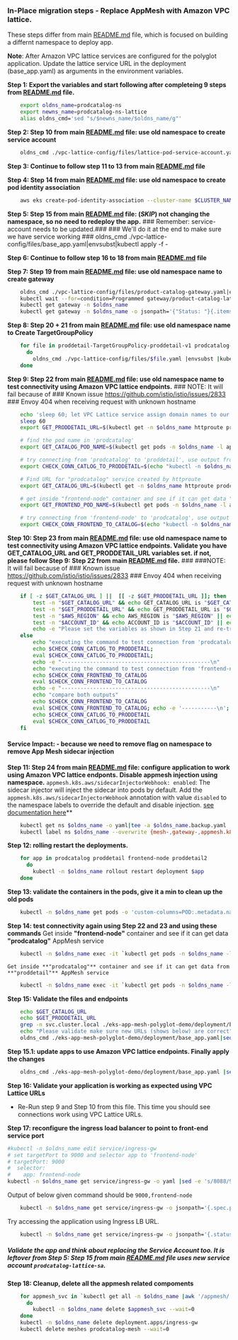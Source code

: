### In-Place migration steps - Replace AppMesh with Amazon VPC lattice. 
These steps differ from main [README.md](README.md) file, which is focused on building a differnt namespace to deploy app.

**Note**: After Amazon VPC lattice services are configured for the polyglot application. Update the lattice service URL in the deployment (base_app.yaml) as arguments in the environment variables.

**Step 1: Export the variables and start following after completeing 9 steps from [README.md](README.md) file.**

```bash
	export oldns_name=prodcatalog-ns
	export newns_name=prodcatalog-ns-lattice
	alias oldns_cmd='sed "s/$newns_name/$oldns_name/g"'
```

**Step 2: Step 10 from main [README.md](README.md) file: use old namespace to create service account**

```bash
	oldns_cmd ./vpc-lattice-config/files/lattice-pod-service-account.yaml|envsubst|kubectl apply -f -
```

**Step 3: Continue to follow step 11 to 13 from main [README.md](README.md) file**

**Step 4: Step 14 from main [README.md](README.md) file: use old namespace to create pod identity association**

```bash
	aws eks create-pod-identity-association --cluster-name $CLUSTER_NAME --role-arn $VPCLatticeProdcatalogIAMRoleArn --namespace $oldns_name --service-account prodcatalog-lattice-sa
```

**Step 5: Step 15 from main [README.md](README.md) file: (***SKIP***) not changing the namespace, so no need to redeploy the app.**
	### Remember: service-account needs to be updated.###
	### We'll do it at the end to make sure we have service working
	### oldns_cmd ./vpc-lattice-config/files/base_app.yaml|envsubst|kubectl apply -f -

**Step 6: Continue to follow step 16 to 18 from main [README.md](README.md) file**

**Step 7: Step 19 from main [README.md](README.md) file: use old namespace name to create gateway**

```bash
	oldns_cmd ./vpc-lattice-config/files/product-catalog-gateway.yaml|envsubst|kubectl apply -f -
	kubectl wait --for=condition=Programmed gateway/product-catalog-lattice-gw -n $oldns_name
	kubectl get gateway -n $oldns_name
	kubectl get gateway -n $oldns_name -o jsonpath='{"Status: "}{.items[*].status.conditions[1].reason}{", "}{"Reason_or_DNS_Name: "}{.items[*].status.conditions[1].message}{"\n"}'
```

**Step 8: Step 20 + 21 from main [README.md](README.md) file: use old namespace name to Create TargetGroupPolicy**

```bash
	for file in proddetail-TargetGroupPolicy-proddetail-v1 prodcatalog-TargetGroupPolicy frontend-node-TargetGroupPolicy proddetail-HTTPRoute prodcatalog-HTTPRoute frontend-node-HTTPRoute
	  do
		oldns_cmd ./vpc-lattice-config/files/$file.yaml |envsubst |kubectl apply -f -
	done
```

**Step 9: Step 22 from main [README.md](README.md) file: use old namespace name to test connectivity using Amazon VPC lattice endpoints.**
	### NOTE: It will fail because of ### Known issue https://github.com/istio/istio/issues/2833 ### Envoy 404 when receiving request with unknown hostname	

```bash
	echo 'sleep 60; let VPC Lattice service assign domain names to our httproutes'
	sleep 60
    export GET_PRODDETAIL_URL=$(kubectl get -n $oldns_name httproute proddetail-httproute -o jsonpath='{.metadata.annotations.application-networking\.k8s\.aws/lattice-assigned-domain-name}')

    # find the pod name in 'prodcatalog'
    export GET_CATALOG_POD_NAME=$(kubectl get pods -n $oldns_name -l app=prodcatalog -o jsonpath='{.items[].metadata.name}')

    # try connecting from 'prodcatalog' to 'proddetail', use output from prvious command to replace 'GET_PRODDETAIL_URL'
    export CHECK_CONN_CATLOG_TO_PRODDETAIL=$(echo "kubectl -n $oldns_name exec -it ${GET_CATALOG_POD_NAME} -c prodcatalog -- curl ${GET_PRODDETAIL_URL}:3000/catalogDetail 2>&1|jq -s") 

    # Find URL for "prodcatalog" service created by httproute
    export GET_CATALOG_URL=$(kubectl get -n $oldns_name httproute prodcatalog-httproute -o jsonpath='{.metadata.annotations.application-networking\.k8s\.aws/lattice-assigned-domain-name}')

    # get inside "frontend-node" container and see if it can get data "prodcatalog" AppMesh service
    export GET_FRONTEND_POD_NAME=$(kubectl get pods -n $oldns_name -l app=frontend-node -o jsonpath='{.items[].metadata.name}')

    # try connecting from 'frontend-node' to 'prodcatalog', use output from prvious command to replace 'GET_CATALOG_URL'
    export CHECK_CONN_FRONTEND_TO_CATALOG=$(echo "kubectl -n $oldns_name exec -it ${GET_FRONTEND_POD_NAME} -c frontend-node -- curl ${GET_CATALOG_URL}:5000/products/ 2>&1|jq -s") 
```

**Step 10: Step 23 from main [README.md](README.md) file: use old namespace name to test connectivity using Amazon VPC lattice endpoints. Validate you have GET_CATALOG_URL and GET_PRODDETAIL_URL variables set. if not, please follow Step 9: Step 22 from main [README.md](README.md) file.**
	### ###NOTE:  It will fail because of ### Known issue https://github.com/istio/istio/issues/2833 ### Envoy 404 when receiving request with unknown hostname	

```bash
    if [ -z $GET_CATALOG_URL ] ||  [[ -z $GET_PRODDETAIL_URL ]]; then
        test -n "$GET_CATALOG_URL" && echo GET_CATALOG_URL is "$GET_CATALOG_URL" || echo GET_CATALOG_URL is not set
        test -n "$GET_PRODDETAIL_URL" && echo GET_PRODDETAIL_URL is "$GET_PRODDETAIL_URL" || echo GET_PRODDETAIL_URL is not set
        test -n "$AWS_REGION" && echo AWS_REGION is "$AWS_REGION" || echo AWS_REGION is not set
        test -n "$ACCOUNT_ID" && echo ACCOUNT_ID is "$ACCOUNT_ID" || echo ACCOUNT_ID is not set
        echo -e "Please set the variables as shown in Step 21 and re-try \n"
    else
        echo "executing the command to test connection from 'prodcatalog' to 'proddetail' using Amazon VPC lattice endponts."; echo
		echo $CHECK_CONN_CATLOG_TO_PRODDETAIL;
        eval $CHECK_CONN_CATLOG_TO_PRODDETAIL;
        echo -e "-----------------------------------------------\n"
        echo "executing the command to test connection from 'frontend-node' to 'prodcatalog' using Amazon VPC lattice endponts."; echo
		echo $CHECK_CONN_FRONTEND_TO_CATALOG
        eval $CHECK_CONN_FRONTEND_TO_CATALOG
        echo -e "-----------------------------------------------\n"
        echo "compare both outputs"
		echo $CHECK_CONN_FRONTEND_TO_CATALOG
        eval $CHECK_CONN_FRONTEND_TO_CATALOG; echo -e '-----------\n';
		echo $CHECK_CONN_CATLOG_TO_PRODDETAIL
		eval $CHECK_CONN_CATLOG_TO_PRODDETAIL
    fi
```

#### **Service Impact**: - because we need to remove flag on namespace to remove App Mesh sidecar injection ####

**Step 11: Step 24 from main [README.md](README.md) file: configure application to work using Amazon VPC lattice endponts.**
	**Disable appmesh injection using namespace.** `appmesh.k8s.aws/sidecarInjectorWebhook: enabled`: The sidecar injector will inject the sidecar into pods by default. Add the `appmesh.k8s.aws/sidecarInjectorWebhook` annotation with value `disabled` to the namespace labels to override the default and disable injection. [see documentation here](https://aws.github.io/aws-app-mesh-controller-for-k8s/reference/injector/)**
		
``` bash
	kubectl get ns $oldns_name -o yaml|tee -a $oldns_name.backup.yaml
	kubectl label ns $oldns_name --overwrite {mesh-,gateway-,appmesh.k8s.aws/sidecarInjectorWebhook-}
```



**Step 12:	rolling restart the deployments.**

```bash		
	for app in prodcatalog proddetail frontend-node proddetail2
	  do
		kubectl -n $oldns_name rollout restart deployment $app
	done
```

**Step 13: validate the containers in the pods, give it a min to clean up the old pods**

```bash
	kubectl -n $oldns_name get pods -o 'custom-columns=POD:.metadata.name,CONTAINER:.spec.containers[*].name' |egrep -i 'prodcatalog|proddetail|frontend-node|proddetail2'
```
	
**Step 14: test connectivity again using Step 22 and 23 and using these commands**
	Get inside **"frontend-node"** container and see if it can get data **"prodcatalog"** AppMesh service

```bash
	kubectl -n $oldns_name exec -it `kubectl get pods -n $oldns_name -l app=frontend-node -o jsonpath='{.items[].metadata.name}'` -c frontend-node -- curl http://prodcatalog.prodcatalog-ns.svc.cluster.local:5000/products/ 2>&1|jq -s
```

	Get inside **"prodcatalog"** container and see if it can get data from **"proddetail"** AppMesh service

```bash
	kubectl -n $oldns_name exec -it `kubectl get pods -n $oldns_name -l app=prodcatalog -o jsonpath='{.items[].metadata.name}'` -c prodcatalog -- curl http://proddetail.prodcatalog-ns.svc.cluster.local:3000/catalogDetail 2>&1|jq -s
```

**Step 15: Validate the files and endpoints**

```bash
	echo $GET_CATALOG_URL
	echo $GET_PRODDETAIL_URL
	grep -n svc.cluster.local ./eks-app-mesh-polyglot-demo/deployment/base_app.yaml
	echo "Please validate make sure new URLs (shows below) are correct"		
	oldns_cmd ./eks-app-mesh-polyglot-demo/deployment/base_app.yaml|sed -e "s/prodcatalog.prodcatalog-ns.svc.cluster.local/$GET_CATALOG_URL/g" -e "s/proddetail.prodcatalog-ns.svc.cluster.local/$GET_PRODDETAIL_URL/g" |envsubst |egrep -n ':5000/products/|:3000/catalogDetail'
```

**Step 15.1: update apps to use Amazon VPC lattice endpoints. Finally apply the changes**

```bash
	oldns_cmd ./eks-app-mesh-polyglot-demo/deployment/base_app.yaml |sed -e "s/prodcatalog.prodcatalog-ns.svc.cluster.local/$GET_CATALOG_URL/g" -e "s/proddetail.prodcatalog-ns.svc.cluster.local/$GET_PRODDETAIL_URL/g"|envsubst|kubectl apply -f -
```

**Step 16: Validate your application is working as expected using VPC Lattice URLs**
+ Re-Run step 9 and Step 10 from this file. This time you should see connections work using VPC Lattice URLs.

**Step 17: reconfigure the ingress load balancer to point to front-end service port**

```bash
#kubectl -n $oldns_name edit service/ingress-gw
# set targetPort to 9000 and selector app to 'frontend-node'
# targetPort: 9000
#  selector:
#    app: frontend-node
kubectl -n $oldns_name get service/ingress-gw -o yaml |sed -e 's/8088/9000/g' -e "s/app:.*/app: frontend-node/"|kubectl apply -f -

```
Output of below given command should be `9000,frontend-node`

```bash
	kubectl -n $oldns_name get service/ingress-gw -o jsonpath='{.spec.ports[0].targetPort},{.spec.selector.app}'
```

Try accessing the application using Ingress LB URL.

```bash
	kubectl -n $oldns_name get service/ingress-gw -o jsonpath='{.status.loadBalancer.ingress[0].hostname}'
```

##### Validate the app and think about replacing the Service Account too. It is leftover from Step 5: Step 15 from main [README.md](README.md) file uses new service account `prodcatalog-lattice-sa`.

**Step 18: Cleanup, delete all the appmesh related compoments**
```bash
	for appmesh_svc in `kubectl get all -n $oldns_name |awk '/appmesh/ {print $1}'`
	  do
		kubectl -n $oldns_name delete $appmesh_svc --wait=0
	done
	kubectl -n $oldns_name delete deployment.apps/ingress-gw
	kubectl delete meshes prodcatalog-mesh --wait=0

